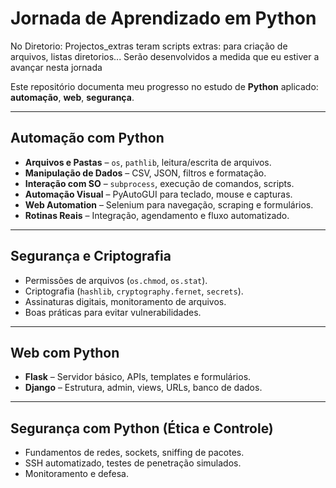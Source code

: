 # Jornada de Aprendizado em Python

No Diretorio: Projectos_extras teram scripts extras: para criação de arquivos, 
listas diretorios... Serão desenvolvidos a medida que eu estiver a avançar nesta
jornada

Este repositório documenta meu progresso no estudo de **Python** aplicado:
 **automação**, **web**, **segurança**.

---

## Automação com Python
- **Arquivos e Pastas** – `os`, `pathlib`, leitura/escrita de arquivos.
- **Manipulação de Dados** – CSV, JSON, filtros e formatação.
- **Interação com SO** – `subprocess`, execução de comandos, scripts.
- **Automação Visual** – PyAutoGUI para teclado, mouse e capturas.
- **Web Automation** – Selenium para navegação, scraping e formulários.
- **Rotinas Reais** – Integração, agendamento e fluxo automatizado.

---

## Segurança e Criptografia
- Permissões de arquivos (`os.chmod`, `os.stat`).
- Criptografia (`hashlib`, `cryptography.fernet`, `secrets`).
- Assinaturas digitais, monitoramento de arquivos.
- Boas práticas para evitar vulnerabilidades.

---

## Web com Python
- **Flask** – Servidor básico, APIs, templates e formulários.
- **Django** – Estrutura, admin, views, URLs, banco de dados.

---

## Segurança com Python (Ética e Controle)
- Fundamentos de redes, sockets, sniffing de pacotes.
- SSH automatizado, testes de penetração simulados.
- Monitoramento e defesa.
